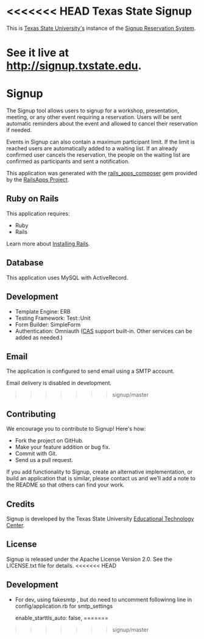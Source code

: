 <<<<<<< HEAD
Texas State Signup
==================

This is [Texas State University's](http://txstate.edu) instance of the 
[Signup Reservation System](https://github.com/txstate-etc/signup).

See it live at http://signup.txstate.edu.
=======
Signup
=========

The Signup tool allows users to signup for a workshop, presentation, meeting, or any other event requiring a reservation. Users will be sent automatic reminders about the event and allowed to cancel their reservation if needed.

Events in Signup can also contain a maximum participant limit. If the limit is reached users are automatically added to a waiting list. If an already confirmed user cancels the reservation, the people on the waiting list are confirmed as participants and sent a notification.

This application was generated with the [rails_apps_composer](https://github.com/RailsApps/rails_apps_composer) gem
provided by the [RailsApps Project](http://railsapps.github.io/).

Ruby on Rails
-------------

This application requires:

-   Ruby
-   Rails

Learn more about [Installing Rails](http://railsapps.github.io/installing-rails.html).

Database
--------

This application uses MySQL with ActiveRecord.

Development
-----------

-   Template Engine: ERB
-   Testing Framework: Test::Unit
-   Form Builder: SimpleForm
-   Authentication: Omniauth ([CAS](http://jasig.github.io/cas/4.0.x/index.html) support built-in. Other services can be added as needed.)

Email
-----

The application is configured to send email using a SMTP account.

Email delivery is disabled in development.

>>>>>>> signup/master

Contributing
------------

We encourage you to contribute to Signup! Here's how:

-   Fork the project on GitHub.
-   Make your feature addition or bug fix.
-   Commit with Git.
-   Send us a pull request.

If you add functionality to Signup, create an alternative
implementation, or build an application that is similar, please contact
us and we’ll add a note to the README so that others can find your work.

Credits
-------

Signup is developed by the Texas State University [Educational Technology Center](http://www.its.txstate.edu/departments/etc/signup.html).

License
-------

Signup is released under the Apache License Version 2.0. See the LICENSE.txt file for details.
<<<<<<< HEAD

Development
-------
* For dev, using fakesmtp , but do need to uncomment followinng line in config/application.rb  for smtp_settings

    enable_starttls_auto: false,
=======
>>>>>>> signup/master
